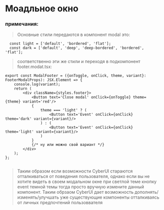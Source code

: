 # Моадльное окно 

### примечания:
> Основные стили передаются в компонент modal это:


```tsx
  const light = ['default', 'bordered', 'flat'];
  const dark = ['default', 'deep', 'deep-bordered', 'bordered', 'flat'];
```

> соответственно эти же стили и переходя в подкомпонент footer.modat.tsx:

```tsx
export const ModalFooter = ({onToggle, onClick, theme, variant}: FooterModalProps): JSX.Element => {
	console.log(variant);
	return (
		<div className={styles.footer}>
			<Button text='Close modal' onClick={onToggle} theme={theme} variant='red'/>
			{
				theme === 'light' ? (
					<Button text='Event' onClick={onClick} theme='dark' variant={variant}/>
				) : (
					<Button text='Event' onClick={onClick} theme='light' variant={variant}/>
				)
			}
			{/* ну или можно свой вариант */}
		</div>
	);
};


```
> Таким образом если возможности CyberUI стараются отталкиваться от поведения пользователя, однако если вы не хотите видеть в своем модальном окне при светлой теме кнопку event темной темы тогда просто вручную измените данный компонент.
> Таким обрзаом CyberUI дает возможность дополнять/изменять/улучшать уже существующие компоненты отталкиваясь от личных предпочтений пользоввателя
